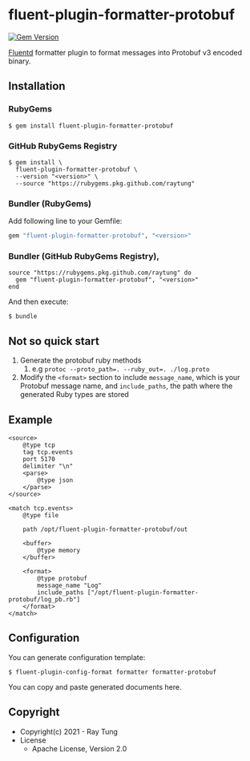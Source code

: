 # fluent-plugin-formatter-protobuf

[![Gem Version](https://badge.fury.io/rb/fluent-plugin-formatter-protobuf.svg)](https://badge.fury.io/rb/fluent-plugin-formatter-protobuf)

[Fluentd](https://fluentd.org/) formatter plugin to format messages into Protobuf v3 encoded binary.

## Installation

### RubyGems

```shell
$ gem install fluent-plugin-formatter-protobuf
```

### GitHub RubyGems Registry

```shell
$ gem install \
  fluent-plugin-formatter-protobuf \
  --version "<version>" \
  --source "https://rubygems.pkg.github.com/raytung"
```

### Bundler (RubyGems)

Add following line to your Gemfile:

```ruby
gem "fluent-plugin-formatter-protobuf", "<version>"
```

### Bundler (GitHub RubyGems Registry),

```shell
source "https://rubygems.pkg.github.com/raytung" do
  gem "fluent-plugin-formatter-protobuf", "<version>"
end
```

And then execute:

```
$ bundle
```

## Not so quick start

1. Generate the protobuf ruby methods
   1. e.g `protoc --proto_path=. --ruby_out=. ./log.proto`
2. Modify the `<format>` section to include `message_name`, which is your Protobuf message name, and `include_paths`, the path where the generated Ruby types are stored


## Example

```fluentd
<source>
    @type tcp
    tag tcp.events
    port 5170
    delimiter "\n"
    <parse>
        @type json
    </parse>
</source>

<match tcp.events>
    @type file

    path /opt/fluent-plugin-formatter-protobuf/out

    <buffer>
        @type memory
    </buffer>

    <format>
        @type protobuf
        message_name "Log"
        include_paths ["/opt/fluent-plugin-formatter-protobuf/log_pb.rb"]
    </format>
</match>
```

## Configuration

You can generate configuration template:

```
$ fluent-plugin-config-format formatter formatter-protobuf
```

You can copy and paste generated documents here.

## Copyright

* Copyright(c) 2021 - Ray Tung
* License
  * Apache License, Version 2.0
